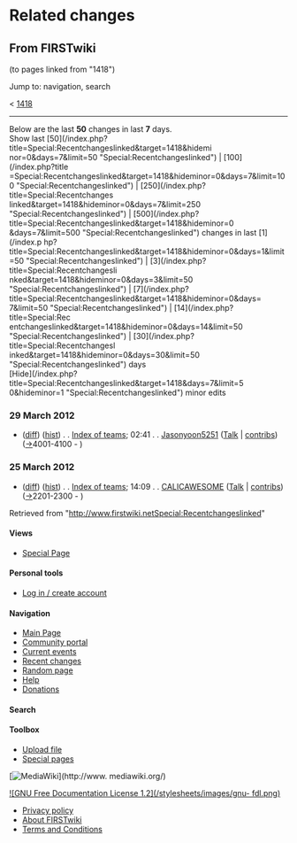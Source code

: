 # Related changes

## From FIRSTwiki

(to pages linked from "1418")

Jump to: navigation, search

< [1418](/index.php?title=1418&redirect=no "1418")

--------------------------------------------------------------------------------

Below are the last **50** changes in last **7** days.<br>
Show last [50](/index.php?title=Special:Recentchangeslinked&target=1418&hidemi
nor=0&days=7&limit=50 "Special:Recentchangeslinked") | [100](/index.php?title
=Special:Recentchangeslinked&target=1418&hideminor=0&days=7&limit=100 "Special:Recentchangeslinked") | [250](/index.php?title=Special:Recentchanges
linked&target=1418&hideminor=0&days=7&limit=250 "Special:Recentchangeslinked") | [500](/index.php?title=Special:Recentchangeslinked&target=1418&hideminor=0
&days=7&limit=500 "Special:Recentchangeslinked") changes in last [1](/index.p
hp?title=Special:Recentchangeslinked&target=1418&hideminor=0&days=1&limit=50 "Special:Recentchangeslinked") | [3](/index.php?title=Special:Recentchangesli
nked&target=1418&hideminor=0&days=3&limit=50 "Special:Recentchangeslinked") | [7](/index.php?title=Special:Recentchangeslinked&target=1418&hideminor=0&days=
7&limit=50 "Special:Recentchangeslinked") | [14](/index.php?title=Special:Rec
entchangeslinked&target=1418&hideminor=0&days=14&limit=50 "Special:Recentchangeslinked") | [30](/index.php?title=Special:Recentchangesl
inked&target=1418&hideminor=0&days=30&limit=50 "Special:Recentchangeslinked") days<br>
[Hide](/index.php?title=Special:Recentchangeslinked&target=1418&days=7&limit=5
0&hideminor=1 "Special:Recentchangeslinked") minor edits

### 29 March 2012

- ([diff](/index.php?title=Index_of_teams&curid=708&diff=95466&oldid=95026 "Index of teams")) ([hist](/index.php?title=Index_of_teams&curid=708&action=history "Index of teams")) . . [Index of teams](Index_of_teams "Index of teams"); 02:41 . . [Jasonyoon5251](/index.php?title=User:Jasonyoon5251&action=edit "User:Jasonyoon5251") ([Talk](/index.php?title=User_talk:Jasonyoon5251&action=edit "User talk:Jasonyoon5251") | [contribs](/index.php?title=Special:Contributions&target=Jasonyoon5251 "Special:Contributions")) ([→](Index_of_teams#4001-4100 "Index of teams")4001-4100 - )

### 25 March 2012

- ([diff](/index.php?title=Index_of_teams&curid=708&diff=95026&oldid=92521 "Index of teams")) ([hist](/index.php?title=Index_of_teams&curid=708&action=history "Index of teams")) . . [Index of teams](Index_of_teams "Index of teams"); 14:09 . . [CALICAWESOME](/index.php?title=User:CALICAWESOME&action=edit "User:CALICAWESOME") ([Talk](User_talk:CALICAWESOME "User talk:CALICAWESOME") | [contribs](/index.php?title=Special:Contributions&target=CALICAWESOME "Special:Contributions")) ([→](Index_of_teams#2201-2300 "Index of teams")2201-2300 - )

Retrieved from "<http://www.firstwiki.netSpecial:Recentchangeslinked>"

#### Views

- [Special Page](Special:Recentchangeslinked/1418)

#### Personal tools

- [Log in / create account](/index.php?title=Special:Userlogin&returnto=Special:Recentchangeslinked)

[](Main_Page "Main Page")

#### Navigation

- [Main Page](Main_Page)
- [Community portal](FIRSTwiki:Community_portal)
- [Current events](Current_events)
- [Recent changes](Special:Recentchanges)
- [Random page](Special:Random)
- [Help](FIRSTwiki:Help)
- [Donations](FIRSTwiki:Site_support)

#### Search

#### Toolbox

- [Upload file](Special:Upload)
- [Special pages](Special:Specialpages)

[![MediaWiki](/skins/common/images/poweredby_mediawiki_88x31.png)](http://www.
mediawiki.org/)

[![GNU Free Documentation License 1.2](/stylesheets/images/gnu-
fdl.png)](http://www.gnu.org/copyleft/fdl.html)

- [Privacy policy](FIRSTwiki:Privacy_policy "FIRSTwiki:Privacy policy")
- [About FIRSTwiki](FIRSTwiki:About "FIRSTwiki:About")
- [Terms and Conditions](FIRSTwiki:Terms_and_conditions "FIRSTwiki:Terms and conditions")
